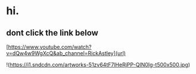 # hi.

## dont click the link below

[https://www.youtube.com/watch?v=dQw4w9WgXcQ&ab_channel=RickAstley](url)

!(https://i1.sndcdn.com/artworks-51zv64tF7lHeRjPP-QIN0Ig-t500x500.jpg)
